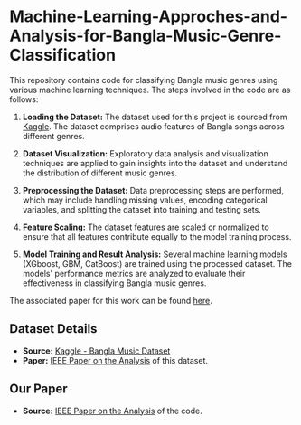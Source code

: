 # Machine-Learning-Approches-and-Analysis-for-Bangla-Music-Genre-Classification

This repository contains code for classifying Bangla music genres using various machine learning techniques. The steps involved in the code are as follows:

1. **Loading the Dataset:**
   The dataset used for this project is sourced from [Kaggle](https://www.kaggle.com/datasets/afifaniks/bangla-music-dataset). The dataset comprises audio features of Bangla songs across different genres.

2. **Dataset Visualization:**
   Exploratory data analysis and visualization techniques are applied to gain insights into the dataset and understand the distribution of different music genres.

3. **Preprocessing the Dataset:**
   Data preprocessing steps are performed, which may include handling missing values, encoding categorical variables, and splitting the dataset into training and testing sets.

4. **Feature Scaling:**
   The dataset features are scaled or normalized to ensure that all features contribute equally to the model training process.

5. **Model Training and Result Analysis:**
   Several machine learning models (XGboost, GBM, CatBoost) are trained using the processed dataset. The models' performance metrics are analyzed to evaluate their effectiveness in classifying Bangla music genres.

The associated paper for this work can be found [here](https://ieeexplore.ieee.org/abstract/document/10464795).

## Dataset Details

- **Source:** [Kaggle - Bangla Music Dataset](https://www.kaggle.com/datasets/afifaniks/bangla-music-dataset)
- **Paper:** [IEEE Paper on the Analysis](https://ieeexplore.ieee.org/abstract/document/9117400) of this dataset.

## Our Paper

- **Source:** [IEEE Paper on the Analysis](https://ieeexplore.ieee.org/abstract/document/10464795) of the code.
